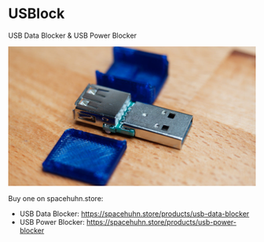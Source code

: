 # USBlock
USB Data Blocker &amp; USB Power Blocker

![USB Data Blocker](/img/datablocker.jpg)

Buy one on spacehuhn.store:
* USB Data Blocker: https://spacehuhn.store/products/usb-data-blocker
* USB Power Blocker: https://spacehuhn.store/products/usb-power-blocker

